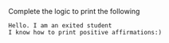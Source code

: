 Complete the logic to print the following
```
Hello. I am an exited student
I know how to print positive affirmations:)
```